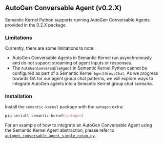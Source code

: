 ## AutoGen Conversable Agent (v0.2.X)

Semantic Kernel Python supports running AutoGen Conversable Agents provided in the 0.2.X package.

### Limitations

Currently, there are some limitations to note:

- AutoGen Conversable Agents in Semantic Kernel run asynchronously and do not support streaming of agent inputs or responses.
- The `AutoGenConversableAgent` in Semantic Kernel Python cannot be configured as part of a Semantic Kernel `AgentGroupChat`. As we progress towards GA for our agent group chat patterns, we will explore ways to integrate AutoGen agents into a Semantic Kernel group chat scenario.

### Installation

Install the `semantic-kernel` package with the `autogen` extra:

```bash
pip install semantic-kernel[autogen]
```

For an example of how to integrate an AutoGen Conversable Agent using the Semantic Kernel Agent abstraction, please refer to [`autogen_conversable_agent_simple_convo.py`](../../../samples/concepts/agents/autogen_conversable_agent/autogen_conversable_agent_simple_convo.py).